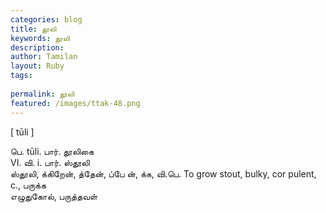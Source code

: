 ```yaml
---
categories: blog
title: தூலி
keywords: தூலி
description: 
author: Tamilan
layout: Ruby
tags: 
 
permalink: தூலி
featured: /images/ttak-48.png
---
```

  
[ tūli ]  
  
பெ. tūli. பார். தூலிகை  
VI. வி. i. பார். ஸ்தூலி  
ஸ்தூலி, க்கிறேன், த்தேன், ப்பே ன், க்க, வி.பெ. To grow stout, bulky, cor pulent, c., பருக்க  
எழுதுகோல், பருத்தவள்